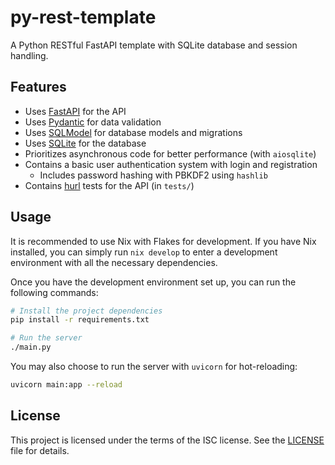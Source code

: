 # py-rest-template

A Python RESTful FastAPI template with SQLite database and session handling.

## Features

- Uses [FastAPI](https://fastapi.tiangolo.com/) for the API
- Uses [Pydantic](https://pydantic-docs.helpmanual.io/) for data validation
- Uses [SQLModel](https://sqlmodel.tiangolo.com/) for database models and
  migrations
- Uses [SQLite](https://www.sqlite.org/index.html) for the database
- Prioritizes asynchronous code for better performance (with `aiosqlite`)
- Contains a basic user authentication system with login and registration
    - Includes password hashing with PBKDF2 using `hashlib`
- Contains [hurl](https://hurl.dev) tests for the API (in `tests/`)

## Usage

It is recommended to use Nix with Flakes for development. If you have Nix
installed, you can simply run `nix develop` to enter a development environment
with all the necessary dependencies.

Once you have the development environment set up, you can run the following
commands:

```sh
# Install the project dependencies
pip install -r requirements.txt

# Run the server
./main.py
```

You may also choose to run the server with `uvicorn` for hot-reloading:

```sh
uvicorn main:app --reload
```

## License

This project is licensed under the terms of the ISC license. See the
[LICENSE](LICENSE) file for details.

